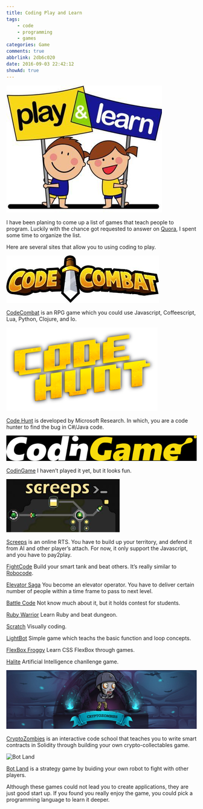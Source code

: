 ```yaml
---
title: Coding Play and Learn
tags:
    - code
    - programming
    - games
categories: Game
comments: true
abbrlink: 2db6c020
date: 2016-09-03 22:42:12
showAd: true
---
```


![](/img/play_learn_head.jpg)

I have been planing to come up a list of games that teach people to program. Luckily with the chance got requested to answer on [Quora](https://www.quora.com/Whats-a-good-way-to-learn-how-to-code-very-easily), I spent some time to organize the list.

<!-- more -->

Here are several sites that allow you to using coding to play.

![](/img/play_learn_code_combat.jpeg)

[CodeCombat](https://codecombat.com/) is an RPG game which you could use Javascript, Coffeescript, Lua, Python, Clojure, and Io.

![](/img/play_learn_code_hunt.png)

[Code Hunt](https://www.codehunt.com/) is developed by Microsoft Research. In which, you are a code hunter to find the bug in C#/Java code.

![](/img/play_learn_codingame.jpg)

[CodinGame](https://www.codingame.com/start) I haven’t played it yet, but it looks fun.

![](/img/play_learn_creeps.jpg)

[Screeps](https://screeps.com/) is an online RTS. You have to build up your territory, and defend it from AI and other player’s attach. For now, it only support the Javascript, and you have to pay2play.

[FightCode](http://fightcodegame.com/) Build your smart tank and beat others. It’s really similar to [Robocode](http://robocode.sourceforge.net/).

[Elevator Saga](http://play.elevatorsaga.com/) You become an elevator operator. You have to deliver certain number of people within a time frame to pass to next level.

[Battle Code](https://www.battlecode.org/) Not know much about it, but it holds contest for students.

[Ruby Warrior](https://www.bloc.io/ruby-warrior/#/warriors) Learn Ruby and beat dungeon.

[Scratch](https://scratch.mit.edu/) Visually coding.

[LightBot](https://lightbot.com/) Simple game which teachs the basic function and loop concepts.

[FlexBox Froggy](http://flexboxfroggy.com/) Learn CSS FlexBox through games.

[Halite](https://halite.io/) Artificial Intelligence chanllenge game. 

![Crypto Zombies](/img/cryptozombies.jpeg)

[CryptoZombies](https://cryptozombies.io/) is an interactive code school that teaches you to write smart contracts in Solidity through building your own crypto-collectables game.

![Bot Land](https://bot.land/dist/logo.png)

[Bot Land](https://bot.land/) is a strategy game by buiding your own robot to fight with other players.

Although these games could not lead you to create applications, they are just good start up. If you found you really enjoy the game, you could pick a programming language to learn it deeper.

